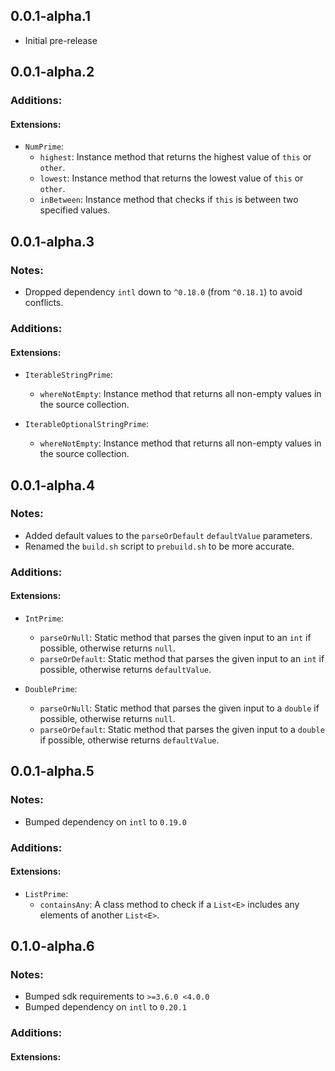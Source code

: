 ## 0.0.1-alpha.1

* Initial pre-release

## 0.0.1-alpha.2

### Additions:

#### Extensions:
  * `NumPrime`:
    * `highest`: Instance method that returns the highest value of `this` or `other`.
    * `lowest`: Instance method that returns the lowest value of `this` or `other`.
    * `inBetween`: Instance method that checks if `this` is between two specified values.

## 0.0.1-alpha.3

### Notes:
  * Dropped dependency `intl` down to `^0.18.0` (from `^0.18.1`) to avoid conflicts.
  
### Additions:

#### Extensions:
  * `IterableStringPrime`:
    * `whereNotEmpty`: Instance method that returns all non-empty values in the source collection.

  * `IterableOptionalStringPrime`:
    * `whereNotEmpty`: Instance method that returns all non-empty values in the source collection.

## 0.0.1-alpha.4

### Notes:
  * Added default values to the `parseOrDefault` `defaultValue` parameters.
  * Renamed the `build.sh` script to `prebuild.sh` to be more accurate.
  
### Additions:

#### Extensions:
  * `IntPrime`:
    * `parseOrNull`: Static method that parses the given input to an `int` if possible, otherwise returns `null`.
    * `parseOrDefault`: Static method that parses the given input to an `int` if possible, otherwise returns `defaultValue`.

  * `DoublePrime`:
    * `parseOrNull`: Static method that parses the given input to a `double` if possible, otherwise returns `null`.
    * `parseOrDefault`: Static method that parses the given input to a `double` if possible, otherwise returns `defaultValue`.

## 0.0.1-alpha.5

### Notes:
  * Bumped dependency on `intl` to `0.19.0`

### Additions:

#### Extensions:
  * `ListPrime`:
    * `containsAny`: A class method to check if a `List<E>` includes any elements of another `List<E>`.


## 0.1.0-alpha.6

### Notes:
  * Bumped sdk requirements to `>=3.6.0 <4.0.0`
  * Bumped dependency on `intl` to `0.20.1`

### Additions:

#### Extensions:
